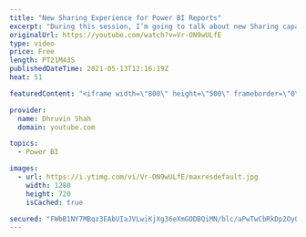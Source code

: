 ```yaml
---
title: "New Sharing Experience for Power BI Reports"
excerpt: "During this session, I’m going to talk about new Sharing capabilities launched by Microsoft this month. Now, we can share reports via the link using this new sharing experience. Earlier with the older experience, we were only able to provide direct access to the report. Now, with this new sharing experience"
originalUrl: https://youtube.com/watch?v=Vr-ON9wULfE
type: video
price: Free
length: PT21M43S
publishedDateTime: 2021-05-13T12:16:19Z
heat: 51

featuredContent: "<iframe width=\"800\" height=\"500\" frameborder=\"0\" src=\"https://www.youtube.com/embed/Vr-ON9wULfE\" allow=\"accelerometer; autoplay; encrypted-media; gyroscope; picture-in-picture\" allowfullscreen></iframe>"

provider:
  name: Dhruvin Shah
  domain: youtube.com

topics:
  - Power BI

images:
  - url: https://i.ytimg.com/vi/Vr-ON9wULfE/maxresdefault.jpg
    width: 1280
    height: 720
    isCached: true

secured: "FWbB1NY7MBqz3EAbUIaJVLwiKjXg36eXmGODBQiMN/blc/aPwTwCbRkDp2Oy05dWjgDixAR56oWSLMAMFTE8b06zjwiNPHMmTo0n+ETublw9TarKxfvjuYxMzagKl2g/OQESdtjbRCRe2ioa2McFooICeYdxq3b7RWi1ai+x4iEEdvzaASPd25PR8ZvxbvQOm01bDxvurxq929lqFD8sffP+rLsTtpEDLVXf0GwCOzs4ojigQsqLtCWf8lxto0bEnh9NwlXIg31ZmOao1EpvwHl2neF8ttco3jlhqRrSDguKGrtxhSqV2viCeZWLagaaMG6knzjXJpjbgehYMOdDWpHsr3qPQt4Q8tZ+CfTVb6GlWCOBaTv0uaZL9RG/Unxa/dssHBqraAb1u3/8Yg/HhMy05tAsC9nxxmmU7NCRxY0=;puUGgtmYyV0Z8vRllo0ypA=="
---
```


